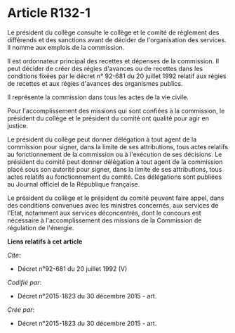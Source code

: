 # Article R132-1

Le président du collège consulte le collège et le comité de règlement des différends et des sanctions avant de décider de
l'organisation des services. Il nomme aux emplois de la commission.

Il est ordonnateur principal des recettes et dépenses de la commission. Il peut décider de créer des régies d'avances ou de
recettes dans les conditions fixées par le décret n° 92-681 du 20 juillet 1992 relatif aux régies de recettes et aux régies
d'avances des organismes publics.

Il représente la commission dans tous les actes de la vie civile.

Pour l'accomplissement des missions qui sont confiées à la commission, le président du collège et le président du comité ont
qualité pour agir en justice.

Le président du collège peut donner délégation à tout agent de la commission pour signer, dans la limite de ses attributions,
tous actes relatifs au fonctionnement de la commission ou à l'exécution de ses décisions. Le président du comité peut donner
délégation à tout agent de la commission placé sous son autorité pour signer, dans la limite de ses attributions, tous actes
relatifs au fonctionnement du comité. Ces délégations sont publiées au Journal officiel de la République française.

Le président du collège et le président du comité peuvent faire appel, dans des conditions convenues avec les ministres
concernés, aux services de l'Etat, notamment aux services déconcentrés, dont le concours est nécessaire à l'accomplissement
des missions de la Commission de régulation de l'énergie.

**Liens relatifs à cet article**

_Cite_:

  - Décret n°92-681 du 20 juillet 1992 (V)

_Codifié par_:

  - Décret n°2015-1823 du 30 décembre 2015 - art.

_Créé par_:

  - Décret n°2015-1823 du 30 décembre 2015 - art.
